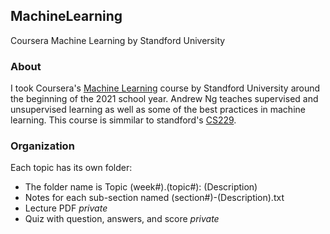 ## MachineLearning
Coursera Machine Learning by Standford University

### About
I took Coursera's [Machine Learning](https://www.coursera.org/learn/machine-learning) course by Standford University around the beginning of the 2021 school year. Andrew Ng teaches supervised and unsupervised learning as well as some of the best practices in machine learning. This course is simmilar to standford's [CS229](http://cs229.stanford.edu/syllabus.html).

### Organization
Each topic has its own folder:
* The folder name is Topic (week#).(topic#): (Description)
* Notes for each sub-section named (section#)-(Description).txt
* Lecture PDF _private_
* Quiz with question, answers, and score _private_
